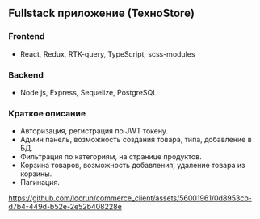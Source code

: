 ## Fullstack приложение (ТехноStore)

### Frontend
* React, Redux, RTK-query, TypeScript, scss-modules

### Backend
* Node js, Express, Sequelize, PostgreSQL

### Краткое описание
* Авторизация, регистрация по JWT токену.
* Админ панель, возможность создания товара, типа, добавление в БД.
* Фильтрация по категориям, на странице продуктов.
* Корзина товаров, возможность добавления, удаление товара из корзины.
* Пагинация.


https://github.com/locrun/commerce_client/assets/56001961/0d8953cb-d7b4-449d-b52e-2e52b408228e

